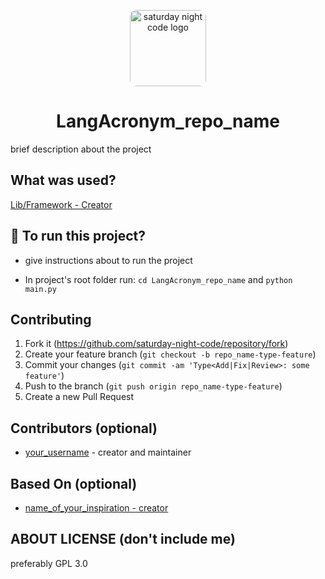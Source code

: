 <p align="center"><img src="https://avatars.githubusercontent.com/u/87999310" alt="saturday night code logo" width="122px" style="border-radius: 10px"/></p>

<h1 align="center">LangAcronym_repo_name</h1>

brief description about the project

## What was used?

[Lib/Framework - Creator](https://link-of-lib.com)

## :runner: To run this project?

- give instructions about to run the project

- In project's root folder run: `cd LangAcronym_repo_name` and `python main.py`

## Contributing

1. Fork it (<https://github.com/saturday-night-code/repository/fork>)
2. Create your feature branch (`git checkout -b repo_name-type-feature`)
3. Commit your changes (`git commit -am 'Type<Add|Fix|Review>: some feature'`)
4. Push to the branch (`git push origin repo_name-type-feature`)
5. Create a new Pull Request

## Contributors (optional)

- [your_username](https://github.com/your_username) - creator and maintainer

## Based On (optional)

- [name_of_your_inspiration - creator](https://link-of-based_on.com)

## ABOUT LICENSE (don't include me)

preferably GPL 3.0
